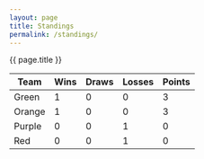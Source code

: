 ```yaml
---
layout: page
title: Standings
permalink: /standings/
---
```


<div class="card text-center my-3">
<div class="card-header">{{ page.title }}</div>
<div class="card-body mx-auto" markdown=1>

| Team | Wins | Draws | Losses | Points |
| ---- | ---- | ----- | ------ | ------ |
| Green | 1 | 0 | 0 | 3 |
| Orange | 1 | 0 | 0 | 3 |
| Purple | 0 | 0 | 1 | 0 |
| Red | 0 | 0 | 1 | 0 |

</div>
</div>
